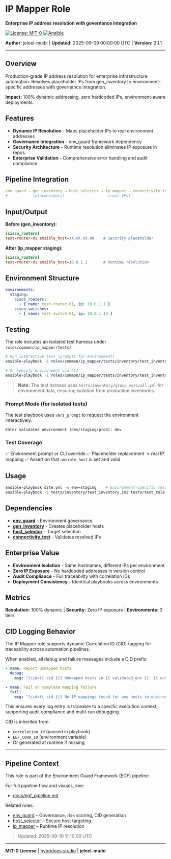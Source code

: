 # IP Mapper Role

**Enterprise IP address resolution with governance integration**

[![License: MIT-0](https://img.shields.io/badge/License-MIT--0-blue.svg)](https://opensource.org/licenses/MIT-0)
[![Ansible](https://img.shields.io/badge/ansible-2.9+-red.svg)](https://ansible.com)

**Author:** jeleel-muibi | **Updated:** 2025-09-09 00:00:00 UTC | **Version:** 2.1.1

---

## Overview

Production-grade IP address resolution for enterprise infrastructure automation. Resolves placeholder IPs from gen_inventory to environment-specific addresses with governance integration.

**Impact:** 100% dynamic addressing, zero hardcoded IPs, environment-aware deployments.

## Features

- **Dynamic IP Resolution** - Maps placeholder IPs to real environment addresses
- **Governance Integration** - env_guard framework dependency
- **Security Architecture** - Runtime resolution eliminates IP exposure in repos
- **Enterprise Validation** - Comprehensive error handling and audit compliance

## Pipeline Integration

```yaml
env_guard → gen_inventory → host_selector → ip_mapper → connectivity_test → deployment
#           (placeholders)                   (real IPs)
```

## Input/Output

**Before (gen_inventory):**
```ini
[cisco_routers]
test-router-01 ansible_host=XX.XX.XX.00    # Security placeholder
```

**After (ip_mapper staging):**
```ini
[cisco_routers]
test-router-01 ansible_host=10.0.1.1       # Runtime resolution
```

## Environment Structure

```yaml
environments:
  staging:
    cisco_routers:
      - { name: test-router-01, ip: 10.0.1.1 }
    cisco_switches:
      - { name: test-switch-01, ip: 10.0.1.10 }
```

## Testing

The role includes an isolated test harness under `roles/common/ip_mapper/tests/`:

```bash
# Run interactive test (prompts for environment)
ansible-playbook -i roles/common/ip_mapper/tests/inventory/test_inventory.ini   roles/common/ip_mapper/tests/test_role.yml

# Or specify environment via CLI
ansible-playbook -i roles/common/ip_mapper/tests/inventory/test_inventory.ini   roles/common/ip_mapper/tests/test_role.yml -e validated_env=dev
```

> **Note:** The test harness uses `tests/inventory/group_vars/all.yml` for environment data, ensuring isolation from production inventories.

### Prompt Mode (for isolated tests)

The test playbook uses `vars_prompt` to request the environment interactively:

```
Enter validated environment (dev/staging/prod): dev
```

### Test Coverage

✅ Environment prompt or CLI override
✅ Placeholder replacement → real IP mapping
✅ Assertion that `ansible_host` is set and valid

## Usage

```bash
ansible-playbook site.yml -e env=staging    # Environment-specific resolution
ansible-playbook -i tests/inventory/test_inventory.ini tests/test_role.yml    # Testing IP mapping
```

## Dependencies

- **[env_guard](../env_guard/)** - Environment governance
- **[gen_inventory](../gen_inventory/)** - Creates placeholder hosts
- **[host_selector](../host_selector/)** - Target selection
- **[connectivity_test](../connectivity_test/)** - Validates resolved IPs

## Enterprise Value

- **Environment Isolation** - Same hostnames, different IPs per environment
- **Zero IP Exposure** - No hardcoded addresses in version control
- **Audit Compliance** - Full traceability with correlation IDs
- **Deployment Consistency** - Identical playbooks across environments

## Metrics

**Resolution:** 100% dynamic | **Security:** Zero IP exposure | **Environments:** 3 tiers

## CID Logging Behavior

The IP Mapper role supports dynamic Correlation ID (CID) tagging for traceability across automation pipelines.

When enabled, all debug and failure messages include a CID prefix:

```yaml
- name: Report unmapped hosts
  debug:
    msg: "[cid={{ cid }}] Unmapped hosts in {{ validated_env }}: {{ unmapped_hosts | join(', ') }}"

- name: Fail on complete mapping failure
  fail:
    msg: "[cid={{ cid }}] No IP mappings found for any hosts in environment {{ validated_env }}"
```

This ensures every log entry is traceable to a specific execution context, supporting audit compliance and multi-run debugging.

CID is inherited from:
- `correlation_id` (passed in playbook)
- `EGF_CORR_ID` (environment variable)
- Or generated at runtime if missing
---

## Pipeline Context

This role is part of the Environment Guard Framework (EGF) pipeline.

For full pipeline flow and visuals, see:
- [docs/egf_pipeline.md](../../../../docs/egf_pipeline.md)

Related roles:
- [env_guard](../env_guard/) – Governance, risk scoring, CID generation
- [host_selector](../host_selector/) – Secure host targeting
- [ip_mapper](../ip_mapper/) – Runtime IP resolution

> Updated: 2025-09-10 11:10:00 UTC

---

**MIT-0 License** | [hybridops.studio](https://hybridops.studio) | **jeleel-muibi**
